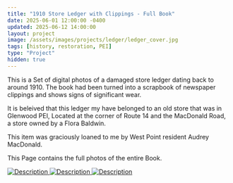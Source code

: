 ```yaml
---
title: "1910 Store Ledger with Clippings - Full Book"
date: 2025-06-01 12:00:00 -0400
updated: 2025-06-12 14:00:00
layout: project
image: /assets/images/projects/ledger/ledger_cover.jpg
tags: [history, restoration, PEI]
type: "Project"
hidden: true
---
```


This is a Set of digital photos of a damaged store ledger dating back to around 1910. 
The book had been turned into a scrapbook of newspaper clippings and shows signs of significant wear. 

It is beleived that this ledger my have belonged to an old store that was in Glenwood PEI, Located at the corner of Route 14 and the MacDonald Road, a store owned by a Flora Baldwin.

This item was graciously loaned to me by West Point resident Audrey MacDonald.

This Page contains the full photos of the entire Book.


<div class="gallery">
  <a href="{{ '/assets/images/projects/ledger/.jpg' | relative_url }}">
    <img src="{{ '/assets/images/projects/ledger/thumbnails/.jpg' | relative_url }}" alt="Description">
  </a>
  <a href="{{ '/assets/images/projects/ledger/.jpg' | relative_url }}">
    <img src="{{ '/assets/images/projects/ledger/thumbnails/.jpg' | relative_url }}" alt="Description">
  </a>
  <a href="{{ '/assets/images/projects/ledger/.jpg' | relative_url }}">
    <img src="{{ '/assets/images/projects/ledger/thumbnails/.jpg' | relative_url }}" alt="Description">
  </a>
</div>
